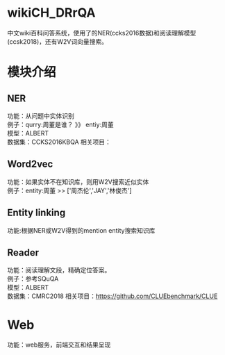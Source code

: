 # wikiCH_DRrQA
中文wiki百科问答系统，使用了的NER(ccks2016数据)和阅读理解模型(ccsk2018)，还有W2V词向量搜索。  
# 模块介绍
## NER
功能：从问题中实体识别  
例子：qurry:周董是谁？  》》 entiy:周董  
模型：ALBERT  
数据集：CCKS2016KBQA
相关项目：
## Word2vec
功能：如果实体不在知识库，则用W2V搜索近似实体  
例子：entity:周董 >> ['周杰伦','JAY','林俊杰']  
## Entity linking
功能:根据NER或W2V得到的mention entity搜索知识库  
## Reader
功能：阅读理解文段，精确定位答案。  
例子：参考SQuQA  
模型：ALBERT  
数据集：CMRC2018
相关项目：https://github.com/CLUEbenchmark/CLUE
# Web
功能：web服务，前端交互和结果呈现  
 
